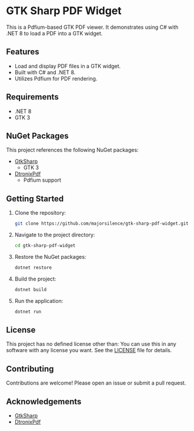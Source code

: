 # GTK Sharp PDF Widget

This is a Pdfium-based GTK PDF viewer. It demonstrates using C# with .NET 8 to load a PDF into a GTK widget.

## Features

- Load and display PDF files in a GTK widget.
- Built with C# and .NET 8.
- Utilizes Pdfium for PDF rendering.

## Requirements

- .NET 8
- GTK 3

## NuGet Packages

This project references the following NuGet packages:

- [GtkSharp](https://www.nuget.org/packages/GtkSharp)
    - GTK 3
- [DtronixPdf](https://www.nuget.org/packages/DtronixPdf/)
    - Pdfium support

## Getting Started

1. Clone the repository:
    ```sh
    git clone https://github.com/majorsilence/gtk-sharp-pdf-widget.git
    ```
2. Navigate to the project directory:
    ```sh
    cd gtk-sharp-pdf-widget
    ```
3. Restore the NuGet packages:
    ```sh
    dotnet restore
    ```
4. Build the project:
    ```sh
    dotnet build
    ```
5. Run the application:
    ```sh
    dotnet run
    ```

## License

This project has no defined license other than:  You can use this in any software with any license you want. See the [LICENSE](LICENSE) file for details.

## Contributing

Contributions are welcome! Please open an issue or submit a pull request.

## Acknowledgements

- [GtkSharp](https://www.nuget.org/packages/GtkSharp)
- [DtronixPdf](https://www.nuget.org/packages/DtronixPdf/)